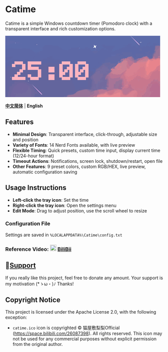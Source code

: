 # Catime

Catime is a simple Windows countdown timer (Pomodoro clock) with a transparent interface and rich customization options.

![Catime](Images/catime.gif)

[**中文简体**](./README.md) | **English**

## Features

- **Minimal Design**: Transparent interface, click-through, adjustable size and position
- **Variety of Fonts**: 14 Nerd Fonts available, with live preview
- **Flexible Timing**: Quick presets, custom time input, display current time (12/24-hour format)
- **Timeout Actions**: Notifications, screen lock, shutdown/restart, open file
- **Other Features**: 9 preset colors, custom RGB/HEX, live preview, automatic configuration saving

## Usage Instructions

- **Left-click the tray icon**: Set the time
- **Right-click the tray icon**: Open the settings menu
- **Edit Mode**: Drag to adjust position, use the scroll wheel to resize

### Configuration File
Settings are saved in `%LOCALAPPDATA%\Catime\config.txt`

### Reference Video: <img src="https://www.bilibili.com/favicon.ico" width="20" height="20"> [BiliBii](https://www.bilibili.com/video/BV1ztFeeQEYP)

## 💖[Support](support.md)

If you really like this project, feel free to donate any amount. Your support is my motivation (*ゝω・)ﾉ Thanks!

## Copyright Notice

This project is licensed under the Apache License 2.0, with the following exception:

- `catime.ico` icon is copyrighted © 猫屋敷梨梨Official (https://space.bilibili.com/26087398). All rights reserved. This icon may not be used for any commercial purposes without explicit permission from the original author.

